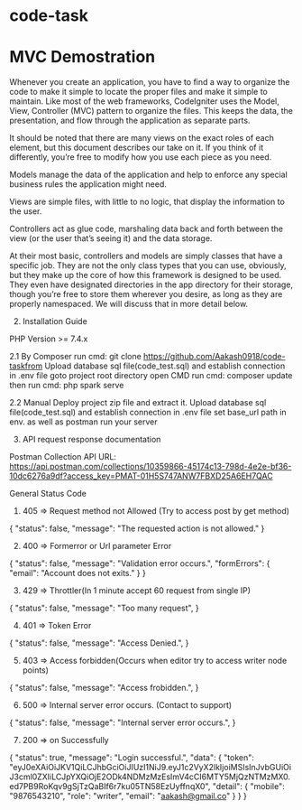 # code-task
# MVC Demostration
Whenever you create an application, you have to find a way to organize the code to make it simple to locate the proper files and make it simple to maintain. Like most of the web frameworks, CodeIgniter uses the Model, View, Controller (MVC) pattern to organize the files. This keeps the data, the presentation, and flow through the application as separate parts.

It should be noted that there are many views on the exact roles of each element, but this document describes our take on it. If you think of it differently, you’re free to modify how you use each piece as you need.

Models manage the data of the application and help to enforce any special business rules the application might need.

Views are simple files, with little to no logic, that display the information to the user.

Controllers act as glue code, marshaling data back and forth between the view (or the user that’s seeing it) and the data storage.

At their most basic, controllers and models are simply classes that have a specific job. They are not the only class types that you can use, obviously, but they make up the core of how this framework is designed to be used. They even have designated directories in the app directory for their storage, though you’re free to store them wherever you desire, as long as they are properly namespaced. We will discuss that in more detail below.


2. Installation Guide 

PHP Version >= 7.4.x

2.1 By Composer
run cmd: git clone https://github.com/Aakash0918/code-taskfrom
Upload database sql file(code_test.sql) and establish connection in .env file
goto project root directory open CMD
run cmd: composer update
then run cmd: php spark serve

2.2 Manual
Deploy project zip file and extract it.
Upload database sql file(code_test.sql) and establish connection in .env file
set base_url path in env. as well as postman
run your server

3. API request response documentation

Postman Collection API URL: https://api.postman.com/collections/10359866-45174c13-798d-4e2e-bf36-10dc6276a9df?access_key=PMAT-01H5S747ANW7FBXD25A6EH7QAC

General Status Code
1. 405 => Request method not Allowed (Try to access post by get method)

{
    "status": false,
    "message": "The requested action is not allowed."
}

2. 400 => Formerror or Url parameter Error

{
    "status": false,
    "message": "Validation error occurs.",
    "formErrors": {
        "email": "Account does not exits."
    }
}

3. 429 => Throttler(In 1 minute accept 60 request from single IP)

{
    "status": false,
    "message": "Too many request",
}

4. 401 => Token Error

{
    "status": false,
    "message": "Access Denied.",
}

5. 403 => Access forbidden(Occurs when editor try to access writer node points)

{
    "status": false,
    "message": "Access frobidden.",
}

6. 500 => Internal server error occurs. (Contact to support)

{
    "status": false,
    "message": "Internal server error occurs.",
}

7. 200 => on Successfully 

{
    "status": true,
    "message": "Login successful.",
    "data": {
        "token": "eyJ0eXAiOiJKV1QiLCJhbGciOiJIUzI1NiJ9.eyJ1c2VyX2lkIjoiMSIsInJvbGUiOiJ3cml0ZXIiLCJpYXQiOjE2ODk4NDMzMzEsImV4cCI6MTY5MjQzNTMzMX0.ed7PB9RoKqv9gSjTzQaBIf6r7ku05TN58EzUyffnqX0",
        "detail": {
            "mobile": "9876543210",
            "role": "writer",
            "email": "aakash@gmail.co"
        }
    }
}






